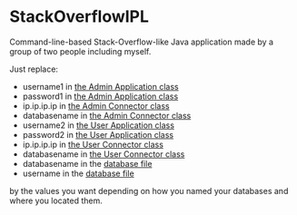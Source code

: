# StackOverflowIPL

Command-line-based Stack-Overflow-like Java application made by a group of two people including myself.

Just replace:
- username1 in [the Admin Application class](StackOverflowIPL_Admin/src/body/Application.java)
- password1 in [the Admin Application class](StackOverflowIPL_Admin/src/body/Application.java) 
- ip.ip.ip.ip in [the Admin Connector class](StackOverflowIPL_Admin/src/body/Connector.java)
- databasename in [the Admin Connector class](StackOverflowIPL_Admin/src/body/Connector.java)
- username2 in [the User Application class](StackOverflowIPL_User/src/body/Application.java)
- password2 in [the User Application class](StackOverflowIPL_User/src/body/Application.java) 
- ip.ip.ip.ip in [the User Connector class](StackOverflowIPL_User/src/body/Connector.java)
- databasename in [the User Connector class](StackOverflowIPL_User/src/body/Connector.java)
- databasename in the [database file](projet.sql)
- username in the [database file](projet.sql)

 by the values you want depending on how you named your databases and where you located them.

